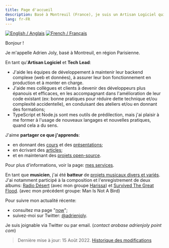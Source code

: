 ```yaml
---
title: Page d'accueil
description: Basé à Montreuil (France), je suis un Artisan Logiciel qui joue aussi de la batterie. 🥁
lang: fr-FR
---
```


<div class="language-flags">
  <a href="/"><img alt="English / Anglais" id="lang-en" src="/img/lang-en.png"></a>
  <a href="/fr" class="active"><img alt="French / Français" id="lang-fr" src="/img/lang-fr.png"></a>
</div>

Bonjour !

Je m'appelle Adrien Joly, basé à Montreuil, en région Parisienne.

En tant qu'**Artisan Logiciel** et **Tech Lead**:
- J'aide les équipes de développement à maintenir leur backend complexe (web et données), à assurer leur bon fonctionnement en production et à monter en charge.
- J'aide mes collègues et clients à devenir des développeurs plus épanouis et efficaces, en les accompagnant dans l'amélioration de leur code existant (ex: bonne pratiques pour réduire dette technique et/ou complexité accidentelle), en conduisant des ateliers et/ou en donnant des formations;
- TypeScript et Node.js sont mes outils de prédilection, mais j'ai plaisir à me former à l'usage de nouveaux langages et nouvelles pratiques, quand cela a du sens.

J'aime **partager ce que j'apprends**:

- en donnant des [cours](/teaching) et des [présentations](/talks);
- en écrivant des [articles](/posts);
- et en maintenant des [projets open-source](/prod).

Pour plus d'informations, voir la page: [mes services](/pro/fr).

En tant que **musicien**, j'ai été **batteur** de [projets musicaux divers et variés](/music). J'ai notamment participé à la composition et l'enregistrement de deux albums: [Radio Désert](https://harissa.bandcamp.com/album/radio-d-sert) (avec mon groupe [Harissa](https://www.facebook.com/harissaquartet/)) et [Survived The Great Flood](https://www.discogs.com/fr/Man-Is-Not-A-Bird-Survived-The-Great-Flood/master/870529). (avec mon précédent groupe: Man Is Not A Bird)

Pour suivre mon actualité récente:
- consultez ma page "[now](/now)";
- suivez-moi sur Twitter: [@adrienjoly](https://twitter.com/adrienjoly).

Je suis joignable via Twitter ou par email. (_contact arobase adrienjoly point com_)

> Dernière mise à jour: 15 Août 2022. [Historique des modifications](https://github.com/adrienjoly/adrienjoly.github.com/commits/master)
